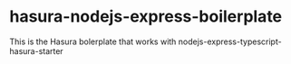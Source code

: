 # hasura-nodejs-express-boilerplate
This is the Hasura bolerplate that works with nodejs-express-typescript-hasura-starter